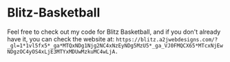 # Blitz-Basketball

Feel free to check out my code for Blitz Basketball, and if you don't already have it, you can check the website at:
`https://blitz.a2jwebdesigns.com/?_gl=1*1vl5fx5*_ga*MTQxNDg1Njg2NC4xNzEyNDg5MzU5*_ga_VJ0FMQCX65*MTcxNjEwNDgzOC4yOS4xLjE3MTYxMDUwMzkuMC4wLjA.`
